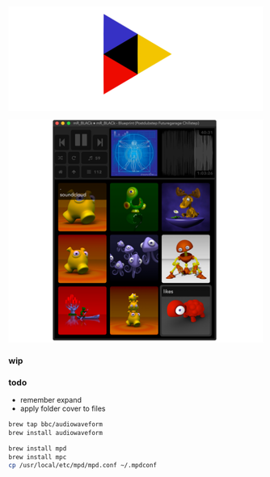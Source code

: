 ![krix](img/bannr.png)

![screenshot](img/krix1.png)

### wip

### todo

- remember expand 
- apply folder cover to files

```sh
brew tap bbc/audiowaveform
brew install audiowaveform
```

```sh
brew install mpd
brew install mpc
cp /usr/local/etc/mpd/mpd.conf ~/.mpdconf
```
